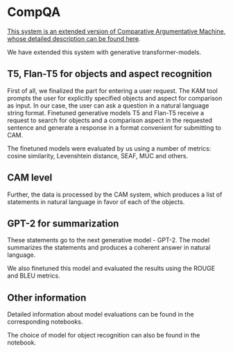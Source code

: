 # CompQA

[This system is an extended version of Comparative Argumentative Machine, whose detailed description can be found here](https://github.com/uhh-lt/cam "here").

We have extended this system with generative transformer-models.

## T5, Flan-T5 for objects and aspect recognition
First of all, we finalized the part for entering a user request. The KAM tool prompts the user for explicitly specified objects and aspect for comparison as input. In our case, the user can ask a question in a natural language string format. Finetuned generative models T5 and Flan-T5 receive a request to search for objects and a comparison aspect in the requested sentence and generate a response in a format convenient for submitting to CAM.

The finetuned models were evaluated by us using a number of metrics: cosine similarity, Levenshtein distance, SEAF, MUC and others.

## CAM level
Further, the data is processed by the CAM system, which produces a list of statements in natural language in favor of each of the objects.

## GPT-2 for summarization
These statements go to the next generative model - GPT-2. The model summarizes the statements and produces a coherent answer in natural language.

We also finetuned this model and evaluated the results using the ROUGE and BLEU metrics.

## Other information
Detailed information about model evaluations can be found in the corresponding notebooks.

The choice of model for object recognition can also be found in the notebook.
